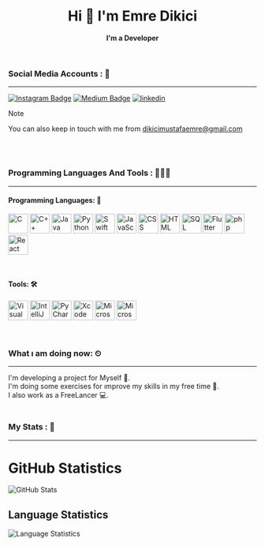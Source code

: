<h1 align="center">Hi 👋 I'm Emre Dikici </h1> 

<p  align="center"> <b> I'm a Developer </b>  </p>

<br>

### Social Media Accounts : 💬
<hr>

[![Instagram Badge](https://img.shields.io/badge/-Instagram-C13584?style=flat-quare&labelColor=C13584&logo=instagram&logoColor=white&link=link)](https://instagram.com/dkcemrex?igshid=OGQ5ZDc2ODk2ZA%3D%3D&utm_source=qr) 
[![Medium Badge](https://img.shields.io/badge/-Medium-757575?style=flat-quare&labelColor=757575&logo=Medium&logoColor=white&link=link)](https://medium.com/@dikiciemre) 
[![linkedin](https://img.shields.io/badge/Linkedin-000000?style=for-the-badge&logo=Linkedin&logoColor=white)](https://www.linkedin.com/in/mustafa-emre-dikici-94a103250/)



>[!NOTE]
>You can also keep in touch with me from dikicimustafaemre@gmail.com

<!--
**dikiciemre/dikiciemre** is a ✨ _special_ ✨ repository because its `README.md` (this file) appears on your GitHub profile.
- 🔭 I’m currently working on ...
- 🌱 I’m currently learning ...
- 👯 I’m looking to collaborate on ...
- 🤔 I’m looking for help with ...
- 💬 Ask me about ...
- 📫 How to reach me: ...
- 😄 Pronouns: ...
- ⚡ Fun fact: ...
-->

<br>
<br>


### Programming Languages And Tools : 👨🏼‍💻
<hr>
<h4>Programming Languages: 🚨</h4>
<p>
<img src="https://img.icons8.com/color/48/000000/c-programming.png" alt="C" width="40" height="40"/>

<img src="https://img.icons8.com/color/48/000000/c-plus-plus-logo.png" alt="C++" width="40" height="40"/>

<img src="https://img.icons8.com/color/48/000000/java-coffee-cup-logo.png" alt="Java" width="40" height="40"/>

<img src="https://img.icons8.com/color/48/000000/python.png" alt="Python" width="40" height="40"/>

<img src="https://img.icons8.com/color/48/000000/swift.png" alt="Swift" width="40" height="40"/>

<img src="https://img.icons8.com/color/48/000000/javascript.png" alt="JavaScript" width="40" height="40"/>

<img src="https://img.icons8.com/color/48/000000/css3.png" alt="CSS" width="40" height="40"/>

<img src="https://img.icons8.com/color/48/000000/html-5.png" alt="HTML" width="40" height="40"/>

<img src="https://img.icons8.com/ios/48/000000/database.png" alt="SQL" width="40" height="40"/>

<img src="https://github.com/dikiciemre/dikiciemre/assets/103147965/be49b962-0a85-4672-a364-43d294ec1a38" alt="Flutter" width="40" height="40"/>

<img src="https://github.com/dikiciemre/dikiciemre/assets/103147965/e1500692-4a77-4d25-9832-15cd7b77bf2b" alt="php" width="40" height="40"/>

<img src="https://github.com/dikiciemre/dikiciemre/assets/103147965/d26f2747-516b-469d-bd4e-9cc83358e591" alt="React" width="40" height="40"/>





</p>



<br>

<h4> Tools: 🛠️ </h4>
<p>
<img src="https://img.icons8.com/color/48/000000/visual-studio-code-2019.png" alt="Visual Studio Code" width="40" height="40"/>

<img src="https://img.icons8.com/color/48/000000/intellij-idea.png" alt="IntelliJ IDEA" width="40" height="40"/>

<img src="https://img.icons8.com/color/48/000000/pycharm.png" alt="PyCharm" width="40" height="40"/>

<img src="https://img.icons8.com/color/48/000000/xcode.png" alt="Xcode" width="40" height="40"/>

<img src="https://img.icons8.com/color/48/000000/ms-word.png" alt="Microsoft Word" width="40" height="40"/>

<img src="https://img.icons8.com/color/48/000000/ms-excel.png" alt="Microsoft Excel" width="40" height="40"/>
</p>


<br>


### What ı am  doing now: ⏲
<hr>
I'm developing a project for Myself 🚀. <br>
I'm doing some exercises for ımprove my skills in my free time 📃. <br>
I also work as a FreeLancer 💻.

<br>
<br>

### My Stats : 🤔
<hr>

# GitHub Statistics

![GitHub Stats](https://github-readme-stats.vercel.app/api?username=dikiciemre&show_icons=true&count_private=true&hide=issues,contribs)

## Language Statistics

![Language Statistics](https://github-readme-stats.vercel.app/api/top-langs/?username=dikiciemre&layout=compact)
